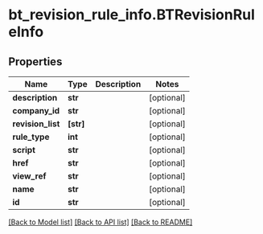 # bt_revision_rule_info.BTRevisionRuleInfo

## Properties
Name | Type | Description | Notes
------------ | ------------- | ------------- | -------------
**description** | **str** |  | [optional] 
**company_id** | **str** |  | [optional] 
**revision_list** | **[str]** |  | [optional] 
**rule_type** | **int** |  | [optional] 
**script** | **str** |  | [optional] 
**href** | **str** |  | [optional] 
**view_ref** | **str** |  | [optional] 
**name** | **str** |  | [optional] 
**id** | **str** |  | [optional] 

[[Back to Model list]](../README.md#documentation-for-models) [[Back to API list]](../README.md#documentation-for-api-endpoints) [[Back to README]](../README.md)


